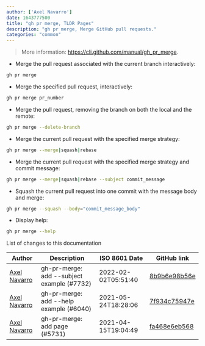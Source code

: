 ```yaml
---
author: ['Axel Navarro']
date: 1643777500
title: "gh pr merge, TLDR Pages"
description: "gh pr merge, Merge GitHub pull requests."
categories: "common"
---
```

> More information: <https://cli.github.com/manual/gh_pr_merge>.

- Merge the pull request associated with the current branch interactively:

```bash
gh pr merge
```

- Merge the specified pull request, interactively:

```bash
gh pr merge pr_number
```

- Merge the pull request, removing the branch on both the local and the remote:

```bash
gh pr merge --delete-branch
```

- Merge the current pull request with the specified merge strategy:

```bash
gh pr merge --merge|squash|rebase
```

- Merge the current pull request with the specified merge strategy and commit message:

```bash
gh pr merge --merge|squash|rebase --subject commit_message
```

- Squash the current pull request into one commit with the message body and merge:

```bash
gh pr merge --squash --body="commit_message_body"
```

- Display help:

```bash
gh pr merge --help
```
List of changes to this documentation


Author | Description | ISO 8601 Date | GitHub link
------|-----|-----|-----
[Axel Navarro](mailto:navarroaxel@gmail.com) | gh-pr-merge: add --subject example (#7732) | 2022-02-02T05:51:40 | [8b9b6e98b56e](https://github.com/tldr-pages/tldr/commit/8b9b6e98b56eace63cfaa5def2e7aeccfc396ed6)
[Axel Navarro](mailto:navarroaxel@gmail.com) | gh-pr-merge: add --help example (#6040) | 2021-05-24T18:28:06 | [7f934c75947e](https://github.com/tldr-pages/tldr/commit/7f934c75947ef704ada23acb5e05cb0d7dff3603)
[Axel Navarro](mailto:navarroaxel@gmail.com) | gh-pr-merge: add page (#5731) | 2021-04-15T19:04:49 | [fa468e6eb568](https://github.com/tldr-pages/tldr/commit/fa468e6eb568b02ed41b48049488ee277389b5af)

